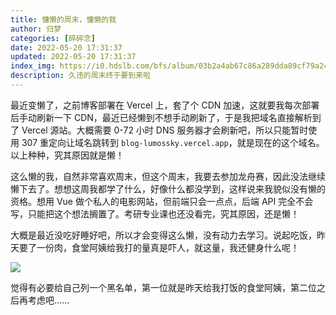 ```yaml
---
title: 慵懒的周末，慵懒的我
author: 归梦
categories: [碎碎念]
date: 2022-05-20 17:31:37
updated: 2022-05-20 17:31:37
index_img: https://i0.hdslb.com/bfs/album/03b2a4ab67c86a289dda89cf79a24a201144f1e7.jpg@600w.webp
description: 久违的周末终于要到来啦
---
```


最近变懒了，之前博客部署在 Vercel 上，套了个 CDN 加速，这就要我每次部署后手动刷新一下 CDN，最近已经懒到不想手动刷新了，于是我把域名直接解析到了 Vercel 源站。大概需要 0-72 小时 DNS 服务器才会刷新吧，所以只能暂时使用 307 重定向让域名跳转到 `blog-lumossky.vercel.app`，就是现在的这个域名。以上种种，究其原因就是懒！

这么懒的我，自然非常喜欢周末，但这个周末，我要去参加龙舟赛，因此没法继续懒下去了。想想这周我都学了什么，好像什么都没学到，这样说来我貌似没有懒的资格。想用 Vue 做个私人的电影网站，但前端只会一点点，后端 API 完全不会写，只能把这个想法搁置了。考研专业课也还没看完，究其原因，还是懒！

大概是最近没吃好睡好吧，所以才会变得这么懒，没有动力去学习。说起吃饭，昨天要了一份肉，食堂阿姨给我打的量真是吓人，就这量，我还健身什么呢！

![](https://i0.hdslb.com/bfs/album/0f1a5fe4ee9322d20fbc1a656ad0436d5ddbc4ed.jpg@1000w.webp)

觉得有必要给自己列一个黑名单，第一位就是昨天给我打饭的食堂阿姨，第二位之后再考虑吧......